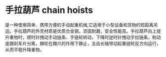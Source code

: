 # 手拉葫芦 chain hoists
是一种使用简单、携带方便的手动起重机械,它适用于小型设备和货物的短距离吊运。手拉葫芦的外壳材质是优质合金钢，坚固耐磨，安全性能高。手拉葫芦向上提升重物时，顺时针拽动手动链条、手链轮转动，下降时逆时针拽动手拉链条，制动座跟刹车片分离，棘轮在棘爪的作用下静止，五齿长轴带动起重链轮反方向运行，从而平稳升降重物。

